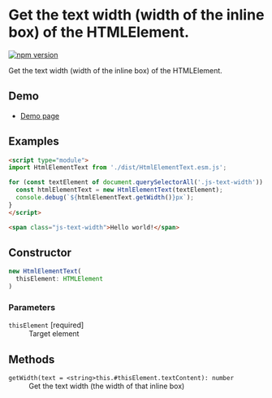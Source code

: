 # Get the text width (width of the inline box) of the HTMLElement.

[![npm version](https://badge.fury.io/js/%40saekitominaga%2Fhtmlelement-text.svg)](https://badge.fury.io/js/%40saekitominaga%2Fhtmlelement-text)

Get the text width (width of the inline box) of the HTMLElement.

## Demo

- [Demo page](https://saekitominaga.github.io/htmlelement-text/demo.html)

## Examples

```HTML
<script type="module">
import HtmlElementText from './dist/HtmlElementText.esm.js';

for (const textElement of document.querySelectorAll('.js-text-width')) {
  const htmlElementText = new HtmlElementText(textElement);
  console.debug(`${htmlElementText.getWidth()}px`);
}
</script>

<span class="js-text-width">Hello world!</span>
```

## Constructor

```TypeScript
new HtmlElementText(
  thisElement: HTMLElement
)
```

### Parameters

<dl>
<dt><code>thisElement</code> [required]</dt>
<dd>Target element</dd>
</dl>

## Methods

<dl>
<dt><code>getWidth(text = &lt;string&gt;this.#thisElement.textContent): number</code></dt>
<dd>Get the text width (the width of that inline box)</dd>
</dl>

